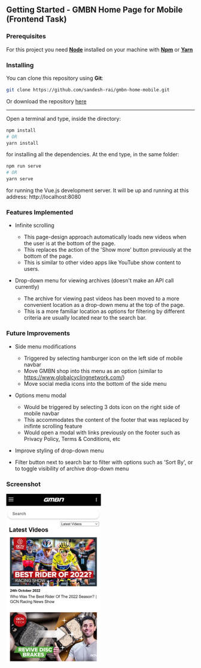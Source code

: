 ## Getting Started - GMBN Home Page for Mobile (Frontend Task)

### Prerequisites

For this project you need [__Node__](https://nodejs.org/en/) installed on your machine with [__Npm__](https://www.npmjs.com/) or [__Yarn__](https://yarnpkg.com)

### Installing

You can clone this repository using __Git__:
```bash
git clone https://github.com/sandesh-rai/gmbn-home-mobile.git
```

Or download the repository [here](https://github.com/sandesh-rai/gmbn-home-mobile/archive/refs/heads/main.zip)

---

Open a terminal and type, inside the directory:
```bash
npm install 
# OR
yarn install
```

for installing all the dependencies. At the end type, in the same folder:
```bash
npm run serve
# OR
yarn serve
```
for running the Vue.js development server. It will be up and running at this address: http://localhost:8080

### Features Implemented

* Infinite scrolling
  * This page-design approach automatically loads new videos when the user is at the bottom of the page.
  * This replaces the action of the 'Show more' button previously at the bottom of the page.
  * This is similar to other video apps like YouTube show content to users.

* Drop-down menu for viewing archives (doesn't make an API call currently)
  * The archive for viewing past videos has been moved to a more convenient location as a drop-down menu at the top of the page.
  * This is a more familiar location as options for filtering by different criteria are usually located near to the search bar.

### Future Improvements

* Side menu modifications
  * Triggered by selecting hamburger icon on the left side of mobile navbar
  * Move GMBN shop into this menu as an option (similar to https://www.globalcyclingnetwork.com/)
  * Move social media icons into the bottom of the side menu

* Options menu modal
  * Would be triggered by selecting 3 dots icon on the right side of mobile navbar
  * This accommodates the content of the footer that was replaced by inifinte scrolling feature
  * Would open a modal with links previously on the footer such as Privacy Policy, Terms & Conditions, etc

* Improve styling of drop-down menu

* Filter button next to search bar to filter with options such as 'Sort By', or to toggle visibility of archive drop-down menu

### Screenshot
<img src="https://github.com/sandesh-rai/gmbn-home-mobile/blob/main/src/assets/Screenshot.jpg" style='height: 450px; margin-right:20px'>


